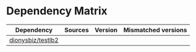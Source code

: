 # Dependency Matrix

Dependency | Sources | Version | Mismatched versions
---------- | ------- | ------- | -------------------
[dionysbiz/testlb2](https://github.com/dionysbiz/testlb2.git) |  | []() | 
